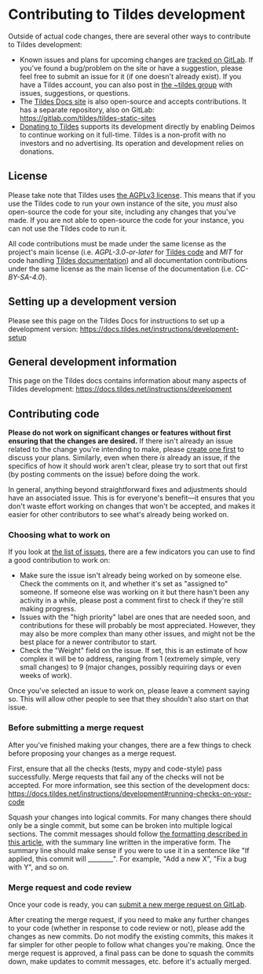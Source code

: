 # Contributing to Tildes development

Outside of actual code changes, there are several other ways to contribute to Tildes development:

* Known issues and plans for upcoming changes are [tracked on GitLab](https://gitlab.com/tildes/tildes/issues). If you've found a bug/problem on the site or have a suggestion, please feel free to submit an issue for it (if one doesn't already exist). If you have a Tildes account, you can also post in [the ~tildes group](https://tildes.net/~tildes) with issues, suggestions, or questions.
* The [Tildes Docs site](https://docs.tildes.net) is also open-source and accepts contributions. It has a separate repository, also on GitLab: https://gitlab.com/tildes/tildes-static-sites
* [Donating to Tildes](https://docs.tildes.net/donate) supports its development directly by enabling Deimos to continue working on it full-time. Tildes is a non-profit with no investors and no advertising. Its operation and development relies on donations.

## License

Please take note that Tildes uses [the AGPLv3 license](https://www.gnu.org/licenses/why-affero-gpl.html). This means that if you use the Tildes code to run your own instance of the site, you *must* also open-source the code for your site, including any changes that you've made. If you are not able to open-source the code for your instance, you can not use the Tildes code to run it.

All code contributions must be made under the same license as the project's main license (i.e. *AGPL-3.0-or-later* for [Tildes code](https://gitlab.com/tildes/tildes) and *MIT* for code handling [Tildes documentation](https://gitlab.com/tildes/tildes-static-sites)) and all documentation contributions under the same license as the main license of the documentation (i.e. *CC-BY-SA-4.0*).

## Setting up a development version

Please see this page on the Tildes Docs for instructions to set up a development version: https://docs.tildes.net/instructions/development-setup

## General development information

This page on the Tildes docs contains information about many aspects of Tildes development: https://docs.tildes.net/instructions/development

## Contributing code

**Please do not work on significant changes or features without first ensuring that the changes are desired.** If there isn't already an issue related to the change you're intending to make, please [create one first](https://gitlab.com/tildes/tildes/issues/new) to discuss your plans. Similarly, even when there *is* already an issue, if the specifics of how it should work aren't clear, please try to sort that out first (by posting comments on the issue) before doing the work.

In general, anything beyond straightforward fixes and adjustments should have an associated issue. This is for everyone's benefit—it ensures that you don't waste effort working on changes that won't be accepted, and makes it easier for other contributors to see what's already being worked on.

### Choosing what to work on

If you look at [the list of issues](https://gitlab.com/tildes/tildes/issues), there are a few indicators you can use to find a good contribution to work on:

* Make sure the issue isn't already being worked on by someone else. Check the comments on it, and whether it's set as "assigned to" someone. If someone else was working on it but there hasn't been any activity in a while, please post a comment first to check if they're still making progress.
* Issues with the "high priority" label are ones that are needed soon, and contributions for these will probably be most appreciated. However, they may also be more complex than many other issues, and might not be the best place for a newer contributor to start.
* Check the "Weight" field on the issue. If set, this is an estimate of how complex it will be to address, ranging from 1 (extremely simple, very small changes) to 9 (major changes, possibly requiring days or even weeks of work).

Once you've selected an issue to work on, please leave a comment saying so. This will allow other people to see that they shouldn't also start on that issue.

### Before submitting a merge request

After you've finished making your changes, there are a few things to check before proposing your changes as a merge request.

First, ensure that all the checks (tests, mypy and code-style) pass successfully. Merge requests that fail any of the checks will not be accepted. For more information, see this section of the development docs: https://docs.tildes.net/instructions/development#running-checks-on-your-code

Squash your changes into logical commits. For many changes there should only be a single commit, but some can be broken into multiple logical sections. The commit messages should follow [the formatting described in this article](https://tbaggery.com/2008/04/19/a-note-about-git-commit-messages.html), with the summary line written in the imperative form. The summary line should make sense if you were to use it in a sentence like "If applied, this commit will \_\_\_\_\_\_\_\_". For example, "Add a new X", "Fix a bug with Y", and so on.

### Merge request and code review

Once your code is ready, you can [submit a new merge request on GitLab](https://gitlab.com/tildes/tildes/merge_requests/new).

After creating the merge request, if you need to make any further changes to your code (whether in response to code review or not), please add the changes as new commits. Do not modify the existing commits, this makes it far simpler for other people to follow what changes you're making. Once the merge request is approved, a final pass can be done to squash the commits down, make updates to commit messages, etc. before it's actually merged.
